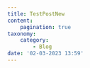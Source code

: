 ```yaml
---
title: TestPostNew
content:
    pagination: true
taxonomy:
    category:
        - Blog
date: '02-03-2023 13:59'
---
```


